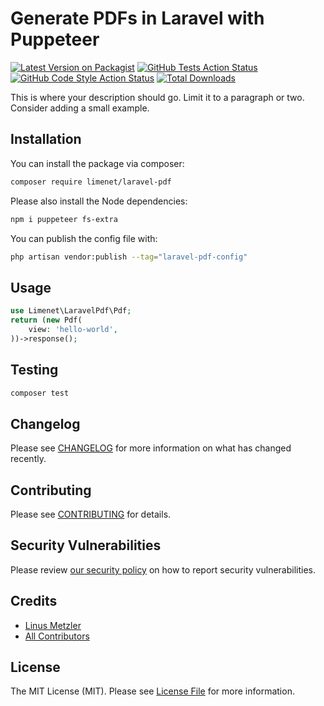 # Generate PDFs in Laravel with Puppeteer

[![Latest Version on Packagist](https://img.shields.io/packagist/v/limenet/laravel-pdf.svg?style=flat-square)](https://packagist.org/packages/limenet/laravel-pdf)
[![GitHub Tests Action Status](https://img.shields.io/github/workflow/status/limenet/laravel-pdf/run-tests?label=tests)](https://github.com/limenet/laravel-pdf/actions?query=workflow%3Arun-tests+branch%3Amain)
[![GitHub Code Style Action Status](https://img.shields.io/github/workflow/status/limenet/laravel-pdf/Fix%20PHP%20code%20style%20issues?label=code%20style)](https://github.com/limenet/laravel-pdf/actions?query=workflow%3A"Fix+PHP+code+style+issues"+branch%3Amain)
[![Total Downloads](https://img.shields.io/packagist/dt/limenet/laravel-pdf.svg?style=flat-square)](https://packagist.org/packages/limenet/laravel-pdf)

This is where your description should go. Limit it to a paragraph or two. Consider adding a small example.

## Installation

You can install the package via composer:

```bash
composer require limenet/laravel-pdf
```

Please also install the Node dependencies:

```bash
npm i puppeteer fs-extra
```

You can publish the config file with:

```bash
php artisan vendor:publish --tag="laravel-pdf-config"
```

## Usage

```php
use Limenet\LaravelPdf\Pdf;
return (new Pdf(
    view: 'hello-world',
))->response();
```

## Testing

```bash
composer test
```

## Changelog

Please see [CHANGELOG](CHANGELOG.md) for more information on what has changed recently.

## Contributing

Please see [CONTRIBUTING](CONTRIBUTING.md) for details.

## Security Vulnerabilities

Please review [our security policy](../../security/policy) on how to report security vulnerabilities.

## Credits

- [Linus Metzler](https://github.com/limenet)
- [All Contributors](../../contributors)

## License

The MIT License (MIT). Please see [License File](LICENSE.md) for more information.
